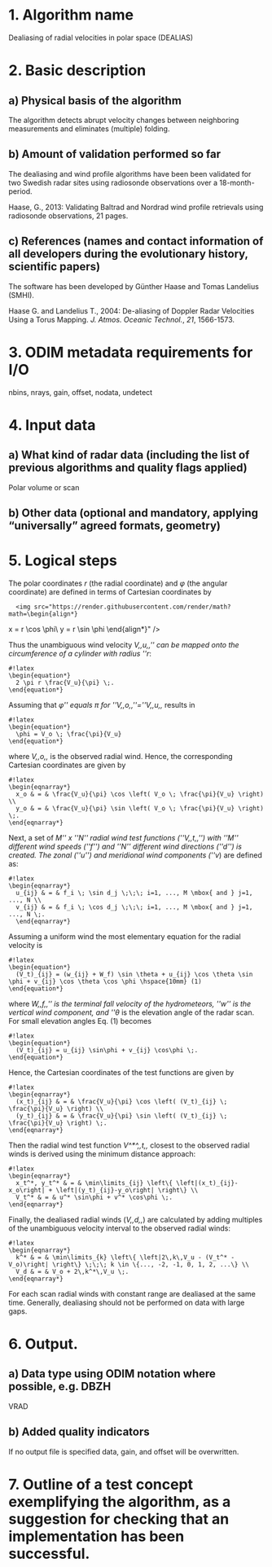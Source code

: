 # 1. Algorithm name
Dealiasing of radial velocities in polar space (DEALIAS)

# 2. Basic description
## a) Physical basis of the algorithm
The algorithm detects abrupt velocity changes between neighboring measurements and eliminates (multiple) folding.

## b) Amount of validation performed so far
The dealiasing and wind profile algorithms have been been validated for two Swedish radar sites using radiosonde observations over a 18-month-period.

Haase, G., 2013: Validating Baltrad and Nordrad wind profile retrievals using radiosonde observations, 21 pages.

## c) References (names and contact information of all developers during the evolutionary history, scientific papers)
The software has been developed by Günther Haase and Tomas Landelius (SMHI).

Haase G. and Landelius T., 2004: De-aliasing of Doppler Radar Velocities Using a Torus Mapping. _J. Atmos. Oceanic Technol._, *21*, 1566-1573.

# 3. ODIM metadata requirements for I/O
nbins, nrays, gain, offset, nodata, undetect

# 4. Input data
## a) What kind of radar data (including the list of previous algorithms and quality flags applied)
Polar volume or scan

## b) Other data (optional and mandatory, applying “universally” agreed formats, geometry)
# 5. Logical steps
The polar coordinates _r_ (the radial coordinate) and _φ_ (the angular coordinate) are defined in terms of Cartesian coordinates by

      <img src="https://render.githubusercontent.com/render/math?math=\begin{align*}
x = r \cos \phi\\
y = r \sin \phi
\end{align*}" />

<!--	
	#!latex
	\begin{eqnarray*}
	 x & = & r \cos \phi \\
	 y & = & r \sin \phi \;.
	\end{eqnarray*}
-->	
	
Thus the unambiguous wind velocity _V,,u,,'' can be mapped onto the circumference of a cylinder with radius ''r_:

	
	#!latex
	\begin{equation*}
	  2 \pi r \frac{V_u}{\pi} \;.
	\end{equation*}
	
Assuming that _φ'' equals π for ''V,,o,,''=''V,,u,,_ results in

	
	#!latex
	\begin{equation*}
	  \phi = V_o \; \frac{\pi}{V_u}
	\end{equation*}
	
where _V,,o,,_ is the observed radial wind. Hence, the corresponding Cartesian coordinates are given by

	
	#!latex
	\begin{eqnarray*}
	  x_o & = & \frac{V_u}{\pi} \cos \left( V_o \; \frac{\pi}{V_u} \right) \\
	  y_o & = & \frac{V_u}{\pi} \sin \left( V_o \; \frac{\pi}{V_u} \right) \;.
	\end{eqnarray*}
	
Next, a set of _M'' x ''N'' radial wind test functions (''V,,t,,'') with ''M'' different wind speeds (''f'') and ''N'' different wind directions (''d'') is created. The zonal (''u'') and meridional wind components (''v_) are defined as:

	
	#!latex
	\begin{eqnarray*}
	  u_{ij} & = & f_i \; \sin d_j \;\;\; i=1, ..., M \mbox{ and } j=1, ..., N \\
	  v_{ij} & = & f_i \; \cos d_j \;\;\; i=1, ..., M \mbox{ and } j=1, ..., N \;.
	  \end{eqnarray*}
	
Assuming a uniform wind the most elementary equation for the radial velocity is

	
	#!latex
	\begin{equation*}
	  (V_t)_{ij} = (w_{ij} + W_f) \sin \theta + u_{ij} \cos \theta \sin \phi + v_{ij} \cos \theta \cos \phi \hspace{10mm} (1)
	\end{equation*}
	
where _W,,f,,'' is the terminal fall velocity of the hydrometeors, ''w'' is the vertical wind component, and ''θ_ is the elevation angle of the radar scan. For small elevation angles Eq. (1) becomes

	
	#!latex
	\begin{equation*}
	  (V_t)_{ij} = u_{ij} \sin\phi + v_{ij} \cos\phi \;.
	\end{equation*}
	
Hence, the Cartesian coordinates of the test functions are given by

	
	#!latex
	\begin{eqnarray*}
	  (x_t)_{ij} & = & \frac{V_u}{\pi} \cos \left( (V_t)_{ij} \; \frac{\pi}{V_u} \right) \\
	  (y_t)_{ij} & = & \frac{V_u}{\pi} \sin \left( (V_t)_{ij} \; \frac{\pi}{V_u} \right) \;.
	\end{eqnarray*}
	
Then the radial wind test function _V^*^,,t,,_ closest to the observed radial winds is derived using the minimum distance approach:

	
	#!latex
	\begin{eqnarray*}
	  x_t^*, y_t^* & = & \min\limits_{ij} \left\{ \left|(x_t)_{ij}-x_o\right| + \left|(y_t)_{ij}-y_o\right| \right\} \\
	  V_t^* & = & u^* \sin\phi + v^* \cos\phi \;.
	\end{eqnarray*}
	
Finally, the dealiased radial winds (_V,,d,,_) are calculated by adding multiples of the unambiguous velocity interval to the observed radial winds:

	
	#!latex
	\begin{eqnarray*}
	  k^* & = & \min\limits_{k} \left\{ \left|2\,k\,V_u - (V_t^* -V_o)\right| \right\} \;\;\; k \in \{..., -2, -1, 0, 1, 2, ...\} \\
	  V_d & = & V_o + 2\,k^*\,V_u \;.
	\end{eqnarray*}
	
For each scan radial winds with constant range are dealiased at the same time. Generally, dealiasing should not be performed on data with large gaps.

# 6. Output.
## a) Data type using ODIM notation where possible, e.g. DBZH
VRAD

## b) Added quality indicators
If no output file is specified data, gain, and offset will be overwritten.

# 7. Outline of a test concept exemplifying the algorithm, as a suggestion for checking that an implementation has been successful.
